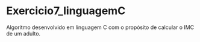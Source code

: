 # Exercicio7_linguagemC
Algoritmo desenvolvido em linguagem C com o propósito de calcular o IMC de um adulto.
